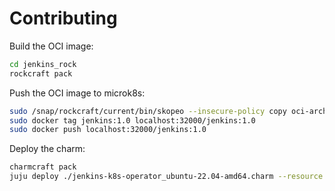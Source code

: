 # Contributing

Build the OCI image:

```bash
cd jenkins_rock
rockcraft pack
```

Push the OCI image to microk8s:

```bash
sudo /snap/rockcraft/current/bin/skopeo --insecure-policy copy oci-archive:jenkins_rock/Jenkins_1.0_amd64.rock docker-daemon:jenkins:1.0
sudo docker tag jenkins:1.0 localhost:32000/jenkins:1.0
sudo docker push localhost:32000/jenkins:1.0
```

Deploy the charm:

```bash
charmcraft pack
juju deploy ./jenkins-k8s-operator_ubuntu-22.04-amd64.charm --resource jenkins-image=localhost:32000/jenkins:1.0
```
